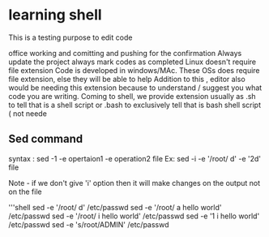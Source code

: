 # learning shell
This is a testing purpose to edit code

office working and comitting and pushing
for the confirmation
Always update the project
always mark codes as completed
Linux doesn't require file extension
Code is developed in windows/MAc. These OSs does require file extension, else they will be able to help
Addition to this , editor also would be needing this extension because to understand / suggest you what code you are writing.
Coming to shell, we provide extension usually as .sh to tell that is a shell script or .bash to exclusively tell that is bash shell script ( not neede

## Sed command
syntax : sed -1 -e opertaion1 -e operation2 file
Ex: sed -i -e '/root/ d' -e '2d' file

Note - if we don't give 'i' option then it will make changes on the output not on the file

'''shell
sed -e '/root/ d' /etc/passwd
sed -e '/root/ a hello world' /etc/passwd
sed -e '/root/ i hello world' /etc/passwd
sed -e '1 i hello world' /etc/passwd
sed -e 's/root/ADMIN' /etc/passwd
